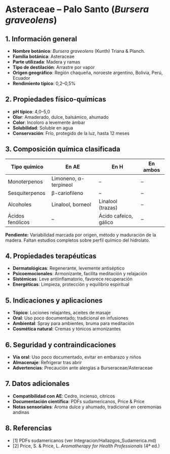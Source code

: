 # Asteraceae – Palo Santo (*Bursera graveolens*)

## 1. Información general
- **Nombre botánico**: *Bursera graveolens* (Kunth) Triana & Planch.
- **Familia botánica**: Asteraceae
- **Parte utilizada**: Madera y ramas
- **Tipo de destilación**: Arrastre por vapor
- **Origen geográfico**: Región chaqueña, noroeste argentino, Bolivia, Perú, Ecuador
- **Rendimiento típico**: 0,2–0,5%

## 2. Propiedades físico-químicas
- **pH típico**: 4,0–5,0
- **Olor**: Amaderado, dulce, balsámico, ahumado
- **Color**: Incoloro a levemente ámbar
- **Solubilidad**: Soluble en agua
- **Conservación**: Frío, protegido de la luz, hasta 12 meses

## 3. Composición química clasificada
| Tipo químico                | En AE                            | En H                               | En ambos         |
|----------------------------|----------------------------------|-------------------------------------|------------------|
| Monoterpenos                | Limoneno, α-terpineol            | –                                   | –                |
| Sesquiterpenos              | β-cariofileno                    | –                                   | –                |
| Alcoholes                   | Linalool, borneol                | Linalool (trazas)                   | –                |
| Ácidos fenólicos            | –                                | Ácido cafeico, gálico               | –                |

**Pendiente:** Variabilidad marcada por origen, método y maduración de la madera. Faltan estudios completos sobre perfil químico del hidrolato.

## 4. Propiedades terapéuticas
- **Dermatológicas**: Regenerante, levemente antiséptico
- **Psicoemocionales**: Armonizante, facilita meditación y relajación
- **Sistémicas**: Leve antiinflamatorio, favorece recuperación
- **Energéticas**: Limpieza, protección y equilibrio espiritual

## 5. Indicaciones y aplicaciones
- **Tópico**: Lociones relajantes, aceites de masaje
- **Oral**: Uso poco documentado; tradicional en infusiones
- **Ambiental**: Spray para ambientes, bruma para meditación
- **Cosmética natural**: Cremas y tónicos armonizantes

## 6. Seguridad y contraindicaciones
- **Vía oral**: Uso poco documentado, evitar en embarazo y niños
- **Almacenaje**: Refrigerar tras abrir
- **Advertencias**: Precaución ante alergias a Burseraceae/Asteraceae

## 7. Datos adicionales
- **Compatibilidad con AE**: Cedro, incienso, cítricos
- **Documentación científica**: PDFs sudamericanos, Price & Price
- **Notas sensoriales**: Aroma dulce y ahumado, tradicional en ceremonias andinas

## 8. Referencias
- [1] PDFs sudamericanos (ver Integracion/Hallazgos_Sudamerica.md)
- [2] Price, S. & Price, L. *Aromatherapy for Health Professionals* (4ª ed.)

